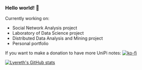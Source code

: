 ### Hello world! 👋

Currently working on:
- Social Network Analysis project
- Laboratory of Data Science project
- Distributed Data Analysis and Mining project
- Personal portfolio 


If you want to make a donation to have more UniPi notes: [![ko-fi](https://ko-fi.com/img/githubbutton_sm.svg)](https://ko-fi.com/X8X092BO)

[![Lyereth's GitHub stats](https://github-readme-stats.vercel.app/api?username=lyereth&show_icons=true&theme=tokyonight)](https://github.com/anuraghazra/github-readme-stats)

